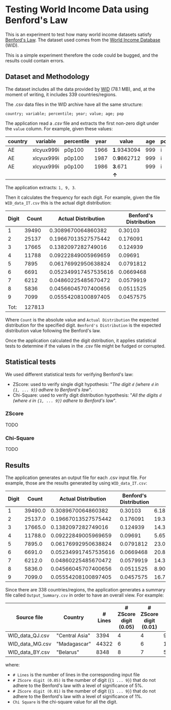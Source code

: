 # Testing World Income Data using Benford's Law
This is an experiment to test how many world income datasets satisfy [Benford's Law](http://en.wikipedia.org/wiki/Benfords_law). 
The dataset used comes from the [World Income Database](https://wid.world/) (WID). 

This is a simple experiment therefore the code could be bugged, and the results could contain errors.  

## Dataset and Methodology
The dataset includes all the data provided by [WID](https://wid.world/bulk_download/wid_all_data.zip) (78.1 MB), and, at the moment of 
writing, it includes 339 countries/regions. 

The .csv data files in the WID archive have all the same structure:
```
country; variable; percentile; year; value; age; pop
```

<!---
```
country;   variable;     percentile;   year;   value;       age;   pop
AE;        xlcyux999i;   p0p100;       1966;   1.9343094;   999;   i
AE;        xlcyux999i;   p0p100;       1987;   0.9862712;   999;   i
AE;        xlcusx999i;   p0p100;       1986;   3.671;       999;   i
``` 
-->
The application read a _.csv_ file and extracts the first non-zero digit under the `value` column. For example, given these 
values:  

| country | variable   | percentile | year | value     | age | pop |
| ------- | --------   | --------   | ---- | --------- | --- | --- |
| AE      | xlcyux999i | p0p100     | 1966 | **1**.9343094 | 999 | i   | 
| AE      | xlcyux999i | p0p100     | 1987 | 0.**9**862712 | 999 | i   | 
| AE      | xlcyux999i | p0p100     | 1986 | **3**.671     | 999 | i   | 
|         |            |            |      | **&#8593;**   |     |     | 

The application extracts: `1, 9, 3`.

Then it calculates the frequency for each digit. For example, given the file `WID_data_IT.csv` this is the actual digit 
distribution:

| Digit | Count | Actual Distribution  | Benford's Distribution |
| ----- | ----- | -----                | ---------------------  | 
| 1     | 39490 | 0.3089670064860382   | 0.30103                |
| 2     | 25137 | 0.19667013527575442  | 0.176091               |
| 3     | 17665 | 0.1382097282749016   | 0.124939               |
| 4     | 11788 | 0.09222849005969659  | 0.09691                |
| 5     | 7895  | 0.06176992950638824  | 0.0791812              |
| 6     | 6691  | 0.052349917457535616 | 0.0669468              |
| 7     | 6212  | 0.04860225485670472  | 0.0579919              |
| 8     | 5836  | 0.04566045707400656  | 0.0511525              |
| 9     | 7099  | 0.05554208100897405  | 0.0457575              |
|       |       |                      |                        |
| Tot:  | 127813|                      |                        |  

Where `Count` is the absolute value and `Actual Distribution` the expected distribution for the specified digit. 
`Benford's Distribution` is the expected distribution value following the Benford's law. 

Once the application calculated the digit dstribution, it applies statistical tests to determine if the values in the 
.csv file might be fudged or corrupted. 
          
## Statistical tests 
We used different statistical tests for verifying Benford's law:
* ZScore: used to verify single digit hypothesis: "_The digit `d` (where `d` in `{1, ... 9}`) adhere to Benford's law_".
* Chi-Square: used to verify digit distribution hypothesis:  "_All the digits `d` (where `d` in `{1, ... 9}`) adhere to 
Benford's law_".

### ZScore
TODO

### Chi-Square
TODO

## Results
The application generates an output file for each .csv input file. For example, those are the results generated by using 
`WID_data_IT.csv`: 

| Digit | Count | Actual Distribution  | Benford's Distribution | ZScore | Chi Square |
| ----- | ----- | -----                | ---------------------  | ------ | ---------- |
|1|39490.0|0.3089670064860382|0.30103|6.182953577971043|26.747224347567954|
|2|25137.0|0.19667013527575442|0.176091|19.311849508810653|307.3916830621211|
|3|17665.0|0.1382097282749016|0.124939|14.344521087967902|180.16337827507854|
|4|11788.0|0.09222849005969659|0.09691|5.652760608534583|28.905356815636882|
|5|7895.0|0.06176992950638824|0.0791812|23.047417031360148|489.3435570337638|
|6|6691.0|0.052349917457535616|0.0669468|20.874356986123594|406.7854704845627|
|7|6212.0|0.04860225485670472|0.0579919|14.3563729047296|194.31487605787416|
|8|5836.0|0.04566045707400656|0.0511525|8.905951785913597|75.36609452096197|
|9|7099.0|0.05554208100897405|0.0457575|16.733837839196273|267.42204569607225|
 
Since there are 338 countries/regions, the application generates a summary file called `Output_Summary.csv` in order to 
have an overall view. For example:

| Source file | Country | # Lines  | # ZScore digit (0.05) | # ZScore digit (0.01) | Chi Square |
| ----- | ----- | ----- | ---------------------  | ------ | ---------- |
|WID_data_QJ.csv|"Central Asia"|3394|4|4|92.89329202812593|
|WID_data_MG.csv|"Madagascar"|44322|6|6|1453.0893136931927|
|WID_data_BY.csv|"Belarus"|8348|8|7|598.2276989275849|

where: 
* `# Lines` is the number of lines in the corresponding input file
* `# ZScore digit (0.05)` is the number of digit (`{1 ... 9}`) that do not adhere to the Benford's law with a level of 
significance of 5%.
* `# ZScore digit (0.01)` is the number of digit (`{1 ... 9}`) that do not adhere to the Benford's law with a level of 
significance of 1%.
* `Chi Square` is the chi-square value for all the digit. 

 
